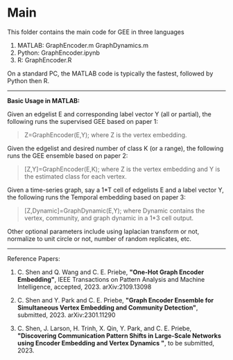 # Main
This folder contains the main code for GEE in three languages

1. MATLAB:   GraphEncoder.m
             GraphDynamics.m
2. Python:   GraphEncoder.ipynb
3. R:        GraphEncoder.R

On a standard PC, the MATLAB code is typically the fastest, followed by Python then R.

-------------------------------------------------------------
**Basic Usage in MATLAB:**

Given an edgelist E and corresponding label vector Y (all or partial), the following runs the supervised GEE based on paper 1:
> Z=GraphEncoder(E,Y);
where Z is the vertex embedding.

Given the edgelist and desired number of class K (or a range), the following runs the GEE ensemble based on paper 2:
> [Z,Y]=GraphEncoder(E,K);
where Z is the vertex embedding and Y is the estimated class for each vertex.

Given a time-series graph, say a 1*T cell of edgelists E and a label vector Y, the following runs the Temporal embedding based on paper 3:
> [Z,Dynamic]=GraphDynamic(E,Y);
where Dynamic contains the vertex, community, and graph dynamic in a 1*3 cell output.

Other optional parameters include using laplacian transform or not, normalize to unit circle or not, number of random replicates, etc.

-------------------------------------------------------------

Reference Papers:

1. C. Shen and Q. Wang and C. E. Priebe, **"One-Hot Graph Encoder Embedding"**, IEEE Transactions on Pattern Analysis and Machine Intelligence, accepted, 2023. arXiv:2109.13098

2. C. Shen and Y. Park and C. E. Priebe, **"Graph Encoder Ensemble for Simultaneous Vertex Embedding and Community Detection"**, submitted, 2023. arXiv:2301.11290

3. C. Shen, J. Larson, H. Trinh, X. Qin, Y. Park, and C. E. Priebe, **"Discovering Communication Pattern Shifts in Large-Scale Networks using Encoder Embedding and Vertex Dynamics
"**, to be submitted, 2023. 

